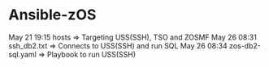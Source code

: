 # Ansible-zOS
May 21 19:15 hosts            => Targeting USS(SSH), TSO and ZOSMF
May 26 08:31 ssh_db2.txt      => Connects to USS(SSH) and run SQL
May 26 08:34 zos-db2-sql.yaml => Playbook to run USS(SSH)

